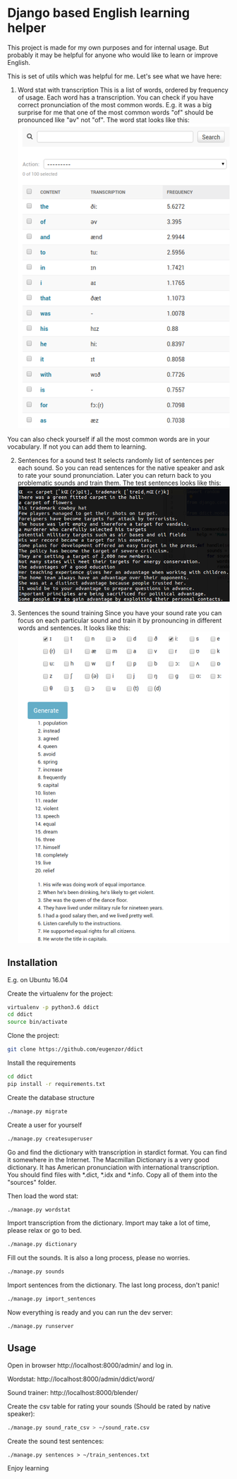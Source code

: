 # Django based English learning helper

This project is made for my own purposes and for internal usage.
But probably it may be helpful for anyone who would like to learn or improve English.

This is set of utils which was helpful for me. Let's see what we have here:

1. Word stat with transcription
This is a list of words, ordered by frequency of usage. Each word has a transcription. You can check if you have
correct pronunciation of the most common words. E.g. it was a big surprise for me that one of the most common words "of"
should be pronounced like "əv" not "of". The word stat looks like this:
![Word stat](https://raw.githubusercontent.com/eugenzor/ddict/master/docs/example1.png)


You can also check yourself if all the most common words are in your vocabulary. If not you can add them to learning.


2. Sentences for a sound test
It selects randomly list of sentences per each sound. So you can read sentences for the native speaker and ask to rate
your sound pronunciation. Later you can return back to you problematic sounds and train them. The test sentences looks
like this:
![Sentences for a sound test](https://raw.githubusercontent.com/eugenzor/ddict/master/docs/example2.png)


3. Sentences the sound training
Since you have your sound rate you can focus on each particular sound and train it by pronouncing in different
words and sentences. It looks like this:
![Sentences the sound training](https://raw.githubusercontent.com/eugenzor/ddict/master/docs/example3.png)



## Installation
E.g. on Ubuntu 16.04

Create the virtualenv for the project:
```bash
virtualenv -p python3.6 ddict
cd ddict
source bin/activate
```

Clone the project:
```bash
git clone https://github.com/eugenzor/ddict
```

Install the requirements
```bash
cd ddict
pip install -r requirements.txt
```

Create the database structure
```bash
./manage.py migrate
```

Create a user for yourself
```bash
./manage.py createsuperuser
```

Go and find the dictionary with transcription in stardict format. You can find it somewhere in the Internet.
The Macmillan Dictionary is a very good dictionary. It has American pronunciation with international transcription.
You should find files with *.dict, *.idx and *.info. Copy all of them into the "sources" folder.

Then load the word stat:
```bash
./manage.py wordstat
```

Import transcription from the dictionary. Import may take a lot of time, please relax or go to bed.
```bash
./manage.py dictionary
```

Fill out the sounds. It is also a long process, please no worries.
```bash
./manage.py sounds
```

Import sentences from the dictionary. The last long process, don't panic!
```bash
./manage.py import_sentences
```

Now everything is ready and you can run the dev server:
```bash
./manage.py runserver
```


## Usage
Open in browser http://localhost:8000/admin/ and log in.

Wordstat: http://localhost:8000/admin/ddict/word/

Sound trainer: http://localhost:8000/blender/

Create the csv table for rating your sounds (Should be rated by native speaker):
```bash
./manage.py sound_rate_csv > ~/sound_rate.csv
```

Create the sound test sentences:
```
./manage.py sentences > ~/train_sentences.txt
```

Enjoy learning
